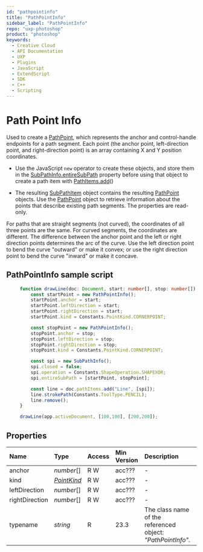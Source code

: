 ```yaml
---
id: "pathpointinfo"
title: "PathPointInfo"
sidebar_label: "PathPointInfo"
repo: "uxp-photoshop"
product: "photoshop"
keywords:
  - Creative Cloud
  - API Documentation
  - UXP
  - Plugins
  - JavaScript
  - ExtendScript
  - SDK
  - C++
  - Scripting
---
```


# Path Point Info

Used to create a [PathPoint](/ps_reference/classes/pathpoint/), which represents the anchor and control-handle endpoints for a path segment.
Each point (the anchor point, left-direction point, and right-direction point) is an array containing X and Y
position coordinates.

 - Use the JavaScript `new` operator to create these objects, and store them in the [SubPathInfo.entireSubPath](/ps_reference/classes/subpathinfo/#entiresubpath)
property before using that object to create a path item with [PathItems.add](/ps_reference/classes/pathitems/#add)()

 - The resulting [SubPathItem](/ps_reference/classes/subpathitem/) object contains the resulting [PathPoint](/ps_reference/classes/pathpoint/) objects. Use the [PathPoint](/ps_reference/classes/pathpoint/) object
to retrieve information about the points that describe existing path segments. The properties are read-only.

For paths that are straight segments (not curved), the coordinates of all three points are the same. For curved
segments, the coordinates are different. The difference between the anchor point and the left or right
direction points determines the arc of the curve. Use the left direction point to bend the curve "outward" or
make it convex; or use the right direction point to bend the curve "inward" or make it concave.

 ## PathPointInfo sample script

```typescript
     function drawLine(doc: Document, start: number[], stop: number[]) {
         const startPoint = new PathPointInfo();
         startPoint.anchor = start;
         startPoint.leftDirection = start;
         startPoint.rightDirection = start;
         startPoint.kind = Constants.PointKind.CORNERPOINT;

         const stopPoint = new PathPointInfo();
         stopPoint.anchor = stop;
         stopPoint.leftDirection = stop;
         stopPoint.rightDirection = stop;
         stopPoint.kind = Constants.PointKind.CORNERPOINT;

         const spi = new SubPathInfo();
         spi.closed = false;
         spi.operation = Constants.ShapeOperation.SHAPEXOR;
         spi.entireSubPath = [startPoint, stopPoint];

         const line = doc.pathItems.add("Line", [spi]);
         line.strokePath(Constants.ToolType.PENCIL);
         line.remove();
     }

     drawLine(app.activeDocument, [100,100], [200,200]);
```

## Properties

| Name | Type | Access | Min Version | Description |
| :------ | :------ | :------ | :------ | :------ |
| anchor | *number*[] | R W | acc??? | - |
| kind | [*PointKind*](/ps_reference/modules/constants/#pointkind) | R W | acc??? | - |
| leftDirection | *number*[] | R W | acc??? | - |
| rightDirection | *number*[] | R W | acc??? | - |
| typename | *string* | R | 23.3 | The class name of the referenced object: *&quot;PathPointInfo&quot;*. |
